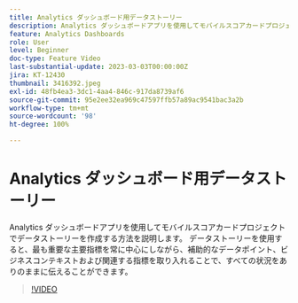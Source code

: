 ```yaml
---
title: Analytics ダッシュボード用データストーリー
description: Analytics ダッシュボードアプリを使用してモバイルスコアカードプロジェクトでデータストーリーを作成する方法を説明します。 データストーリーを使用すると、最も重要な主要指標を常に中心にしながら、補助的なデータポイント、ビジネスコンテキストおよび関連する指標を取り入れることで、すべての状況をありのままに伝えることができます。
feature: Analytics Dashboards
role: User
level: Beginner
doc-type: Feature Video
last-substantial-update: 2023-03-03T00:00:00Z
jira: KT-12430
thumbnail: 3416392.jpeg
exl-id: 48fb4ea3-3dc1-4aa4-846c-917da8739af6
source-git-commit: 95e2ee32ea969c47597ffb57a89ac9541bac3a2b
workflow-type: tm+mt
source-wordcount: '98'
ht-degree: 100%

---
```


# Analytics ダッシュボード用データストーリー

Analytics ダッシュボードアプリを使用してモバイルスコアカードプロジェクトでデータストーリーを作成する方法を説明します。 データストーリーを使用すると、最も重要な主要指標を常に中心にしながら、補助的なデータポイント、ビジネスコンテキストおよび関連する指標を取り入れることで、すべての状況をありのままに伝えることができます。

>[!VIDEO](https://video.tv.adobe.com/v/3420562/?quality=12&learn=on&captions=jpn)
